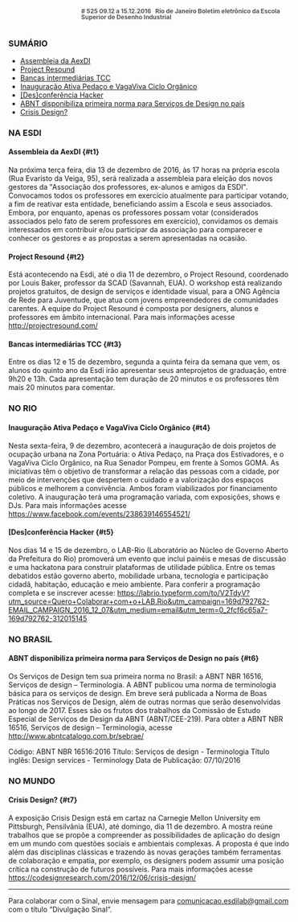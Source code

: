 <!--
---
title: sinal 525 Esdi
-->
<div style="  width:40em;max-width: 40em;margin: 0 auto;" markdown=1>

<div style="background:url(img/selo.png) no-repeat;line-height:1em;font-size:0.85em;font-weight:bold;color:#555;padding: 0 0 0 145px;margin:0 0 3em 0;" markdown="1">
# 525
09.12 a 15.12.2016   Rio de Janeiro   
Boletim eletrônico da Escola Superior de Desenho Industrial
</div>


### SUMÁRIO 

  * [Assembleia da AexDI](#t1)
  * [Project Resound ](#t2)
  * [Bancas intermediárias TCC](#t3)
  * [Inauguração Ativa Pedaço e VagaViva Ciclo Orgânico](#t4)
  * [[Des]conferência Hacker](#t5)
  * [ABNT disponibiliza primeira norma para Serviços de Design no país](#t6)
  * [Crisis Design?](#t7)
 

### NA ESDI

#### Assembleia da AexDI {#t1}

Na próxima terça feira, dia 13 de dezembro de 2016, às 17 horas na própria escola (Rua Evaristo da Veiga, 95), será realizada a assembleia para eleição dos novos gestores da "Associação dos professores, ex-alunos e amigos da ESDI". Convocamos todos os professores em exercício atualmente para participar votando, a fim de reativar esta entidade, beneficiando assim a Escola e seus associados. Embora, por enquanto, apenas os professores possam votar (considerados associados pelo fato de serem professores em exercício), convidamos os demais interessados em contribuir e/ou participar da associação para comparecer e conhecer os gestores e as propostas a serem apresentadas na ocasião. 


#### Project Resound {#t2}

Está acontecendo na Esdi, até o dia 11 de dezembro, o Project Resound, coordenado por Louis Baker, professor da SCAD (Savannah, EUA). O workshop está realizando projetos gratuitos, de design de serviços e identidade visual, para a ONG Agência de Rede para Juventude, que atua com jovens empreendedores de comunidades carentes. A equipe do Project Resound é composta por designers, alunos e professores em âmbito internacional. Para mais informações acesse http://projectresound.com/ 


#### Bancas intermediárias TCC {#t3}

Entre os dias 12 e 15 de dezembro, segunda a quinta feira da semana que vem, os alunos do quinto ano da Esdi irão apresentar seus anteprojetos de graduação, entre 9h20 e 13h. Cada apresentação tem duração de 20 minutos e os professores têm mais 20 minutos para comentar.


### NO RIO

#### Inauguração Ativa Pedaço e VagaViva Ciclo Orgânico {#t4}

Nesta sexta-feira, 9 de dezembro, acontecerá a inauguração de dois projetos de ocupação urbana na Zona Portuária: o Ativa Pedaço, na Praça dos Estivadores, e o VagaViva Ciclo Orgânico, na Rua Senador Pompeu, em frente à Somos GOMA. As iniciativas têm o objetivo de transformar a relação das pessoas com a cidade, por meio de intervenções que despertem o cuidado e a valorização dos espaços públicos e melhorem a convivência. Ambos foram viabilizados por financiamento coletivo. A inauguração terá uma programação variada, com exposições, shows e DJs. Para mais informações acesse https://www.facebook.com/events/238639146554521/ 


#### [Des]conferência Hacker  {#t5} 

Nos dias 14 e 15 de dezembro, o LAB-Rio (Laboratório ao Núcleo de Governo Aberto da Prefeitura do Rio) promoverá um evento que inclui painéis e mesas de discussão e uma hackatona para construir plataformas de utilidade pública. Entre os temas debatidos estão governo aberto, mobilidade urbana, tecnologia e participação cidadã, habitação, educação e meio ambiente. Para conferir a programação completa e se inscrever acesse: https://labrio.typeform.com/to/V2TdyV?utm_source=Quero+Colaborar+com+o+LAB.Rio&utm_campaign=169d792762-EMAIL_CAMPAIGN_2016_12_07&utm_medium=email&utm_term=0_2fcf6c65a7-169d792762-312015145 


### NO BRASIL

#### ABNT disponibiliza primeira norma para Serviços de Design no país {#t6} 

Os Serviços de Design tem sua primeira norma no Brasil: a ABNT NBR 16516, Serviços de design – Terminologia. A ABNT publicou uma norma de terminologia básica para os serviços de design. Em breve será publicada a Norma de Boas Práticas nos Serviços de Design, além de outras normas que serão desenvolvidas ao longo de 2017. Esses são os frutos dos trabalhos da Comissão de Estudo Especial de Serviços de Design da ABNT (ABNT/CEE-219).
Para obter a ABNT NBR 16516, Serviços de design – Terminologia, acesse http://www.abntcatalogo.com.br/sebrae/
 
Código: ABNT NBR 16516:2016
Título: Serviços de design - Terminologia
Título inglês: Design services - Terminology
Data de Publicação: 07/10/2016 


### NO MUNDO

#### Crisis Design?  {#t7}

A exposição Crisis Design está em cartaz na Carnegie Mellon University em Pittsburgh, Pensilvânia (EUA), até domingo, dia 11 de dezembro. A mostra reúne trabalhos que se propõe a compreender as possibilidades de aplicação do design em um mundo com questões sociais e ambientais complexas. A proposta é que indo além das disciplinas clássicas e trazendo às novas gerações também ferramentas de colaboração e empatia, por exemplo, os designers podem assumir uma posição crítica na construção de futuros possíveis. Para mais informações acesse https://codesignresearch.com/2016/12/06/crisis-design/ 


- - - 

Para colaborar com o Sinal, envie mensagem para [comunicacao.esdilab@gmail.com](mailto:comunicacao.esdilab@gmail.com) com o título “Divulgação Sinal”.

</div>

<img src="img/selo.png" style="display:none;opacity:0;width:0;height:0;" />
